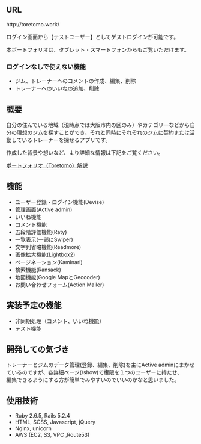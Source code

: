 <h2>URL</h2>
<p>http://toretomo.work/</p>
<p>ログイン画面から【テストユーザー】としてゲストログインが可能です。</p>
<p>本ポートフォリオは、タブレット・スマートフォンからもご覧いただけます。</p>

<h3>ログインなしで使えない機能</h3>
<ul>
  <li>ジム、トレーナーへのコメントの作成、編集、削除</li>
  <li>トレーナーへのいいねの追加、削除</li>
</ul>

<h2>概要</h2>
<p>自分の住んでいる地域（現時点では大阪市内の区のみ）やカテゴリーなどから自分の理想のジムを探すことができ、それと同時にそれぞれのジムに契約または活動しているトレーナーを探せるアプリです。</p>

<p>作成した背景や想いなど、より詳細な情報は下記をご覧ください。</p>
<a href="https://qiita.com/Takayaus/items/7372c10bbfaa0497eb59">ポートフォリオ（Toretomo）解説</a>

<h2>機能</h2>
<ul>
  <li>ユーザー登録・ログイン機能(Devise)</li>
  <li>管理画面(Active admin)</li>
  <li>いいね機能</li>
  <li>コメント機能</li>
  <li>五段階評価機能(Raty)</li>
  <li>一覧表示(一部にSwiper)</li>
  <li>文字列省略機能(Readmore)</li>
  <li>画像拡大機能(Lightbox2)</li>
  <li>ページネーション(Kaminari)</li>
  <li>検索機能(Ransack)</li>
  <li>地図機能(Google MapとGeocoder)</li>
  <li>お問い合わせフォーム(Action Mailer)</li>
</ul>

<h2>実装予定の機能</h2>
<ul>
  <li>非同期処理（コメント、いいね機能）</li>
  <li>テスト機能</li>
</ul>

<h2>開発しての気づき</h2>
<p>トレーナーとジムのデータ管理(登録、編集、削除)を主にActive adminにまかせているのですが、各詳細ページ(/show)で権限を１つのユーザーに持たせ、</br>
編集できるようにする方が簡単でみやすいのでいいのかなと思いました。</p>

<h2>使用技術</h2>
<ul>
  <li>Ruby 2.6.5, Rails 5.2.4</li>
  <li>HTML, SCSS, Javascript, jQuery</li>
  <li>Nginx, unicorn</li>
  <li>AWS (EC2, S3, VPC ,Route53)</li>
</ul>
